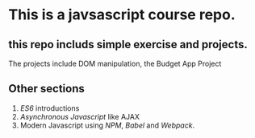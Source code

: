 # This is a javsascript course repo.

## this repo includs simple exercise and projects.

The projects include DOM manipulation, the Budget App Project

## Other sections
1. *ES6* introductions 
2. *Asynchronous Javascript* like AJAX 
3. Modern Javascript using *NPM*, *Babel* and *Webpack*.